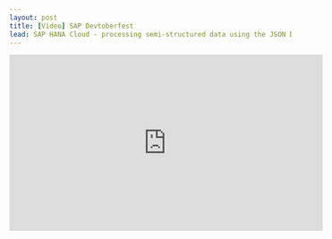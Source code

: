 ```yaml
---
layout: post
title: [Video] SAP Devtoberfest
lead: SAP HANA Cloud - processing semi-structured data using the JSON Document Store
---
```


<iframe width="560" height="315" src="https://www.youtube.com/embed/39xmUYBeWeQ?si=wl3Nczjg328zheiX" title="YouTube video player" frameborder="0" allow="accelerometer; autoplay; clipboard-write; encrypted-media; gyroscope; picture-in-picture; web-share" referrerpolicy="strict-origin-when-cross-origin" allowfullscreen></iframe>